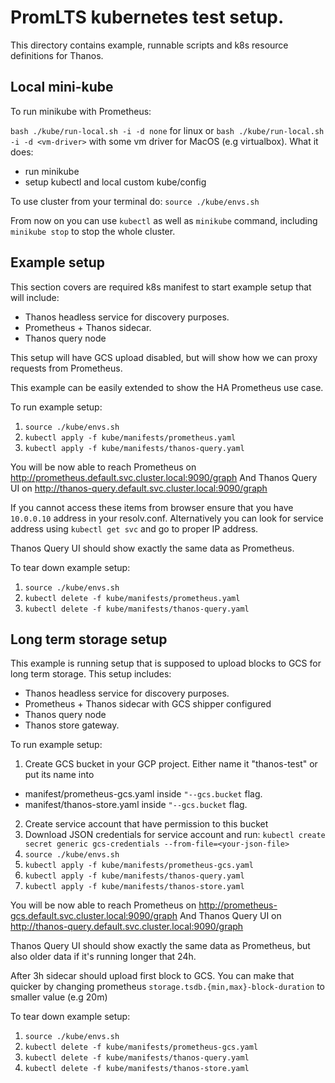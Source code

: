 # PromLTS kubernetes test setup.

This directory contains example, runnable scripts and k8s resource definitions for Thanos.

## Local mini-kube

To run minikube with Prometheus:

`bash ./kube/run-local.sh -i -d none` for linux or `bash ./kube/run-local.sh -i -d <vm-driver>` with some vm driver for MacOS (e.g virtualbox). 
What it does:
  - run minikube
  - setup kubectl and local custom kube/config

To use cluster from your terminal do:
`source ./kube/envs.sh`

From now on you can use `kubectl` as well as `minikube` command, including `minikube stop` to stop the whole cluster.

## Example setup

This section covers are required k8s manifest to start example setup that will include:
- Thanos headless service for discovery purposes.
- Prometheus + Thanos sidecar.
- Thanos query node

This setup will have GCS upload disabled, but will show how we can proxy requests from Prometheus.

This example can be easily extended to show the HA Prometheus use case.

To run example setup:
1. `source ./kube/envs.sh`
2. `kubectl apply -f kube/manifests/prometheus.yaml`
3. `kubectl apply -f kube/manifests/thanos-query.yaml`

You will be now able to reach Prometheus on http://prometheus.default.svc.cluster.local:9090/graph
And Thanos Query UI on http://thanos-query.default.svc.cluster.local:9090/graph

If you cannot access these items from browser ensure that you have `10.0.0.10` address in your resolv.conf.
Alternatively you can look for service address using `kubectl get svc` and go to proper IP address.

Thanos Query UI should show exactly the same data as Prometheus.

To tear down example setup:
1. `source ./kube/envs.sh`
2. `kubectl delete -f kube/manifests/prometheus.yaml`
3. `kubectl delete -f kube/manifests/thanos-query.yaml`

## Long term storage setup

This example is running setup that is supposed to upload blocks to GCS for long term storage. This setup includes:
- Thanos headless service for discovery purposes.
- Prometheus + Thanos sidecar with GCS shipper configured
- Thanos query node
- Thanos store gateway.

To run example setup:
1. Create GCS bucket in your GCP project. Either name it "thanos-test" or put its name into
  * manifest/prometheus-gcs.yaml inside `"--gcs.bucket` flag.
  * manifest/thanos-store.yaml inside `"--gcs.bucket` flag.
2. Create service account that have permission to this bucket
3. Download JSON credentials for service account and run: `kubectl create secret generic gcs-credentials --from-file=<your-json-file>`
4. `source ./kube/envs.sh`
5. `kubectl apply -f kube/manifests/prometheus-gcs.yaml`
6. `kubectl apply -f kube/manifests/thanos-query.yaml`
7. `kubectl apply -f kube/manifests/thanos-store.yaml`

You will be now able to reach Prometheus on http://prometheus-gcs.default.svc.cluster.local:9090/graph
And Thanos Query UI on http://thanos-query.default.svc.cluster.local:9090/graph

Thanos Query UI should show exactly the same data as Prometheus, but also older data if it's running longer that 24h.

After 3h sidecar should upload first block to GCS. You can make that quicker by changing prometheus `storage.tsdb.{min,max}-block-duration` to smaller value (e.g 20m)

To tear down example setup:
1. `source ./kube/envs.sh`
2. `kubectl delete -f kube/manifests/prometheus-gcs.yaml`
3. `kubectl delete -f kube/manifests/thanos-query.yaml`
4. `kubectl delete -f kube/manifests/thanos-store.yaml`